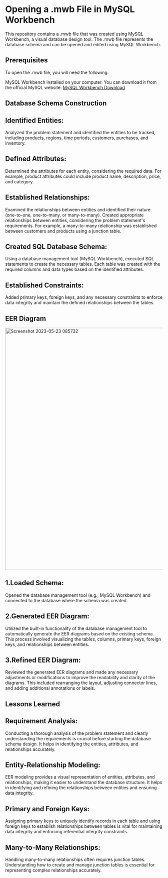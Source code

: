 
# Opening a .mwb File in MySQL Workbench
This repository contains a .mwb file that was created using MySQL Workbench, a visual database design tool. The .mwb file represents the database schema and can be opened and edited using MySQL Workbench.

## Prerequisites
To open the .mwb file, you will need the following:

MySQL Workbench installed on your computer. You can download it from the official MySQL website: <a href="https://www.mysql.com/products/workbench/">MySQL Workbench Download</a>

## Database Schema Construction


## Identified Entities: 
Analyzed the problem statement and identified the entities to be tracked, including products, regions, time periods, customers, purchases, and inventory.

## Defined Attributes:
Determined the attributes for each entity, considering the required data. For example, product attributes could include product name, description, price, and category.

## Established Relationships:
Examined the relationships between entities and identified their nature (one-to-one, one-to-many, or many-to-many). Created appropriate relationships between entities, considering the problem statement's requirements. For example, a many-to-many relationship was established between customers and products using a junction table.

## Created SQL Database Schema:
Using a database management tool (MySQL Workbench), executed SQL statements to create the necessary tables. Each table was created with the required columns and data types based on the identified attributes.

## Established Constraints:
Added primary keys, foreign keys, and any necessary constraints to enforce data integrity and maintain the defined relationships between the tables.


## EER Diagram

<img width="771" alt="Screenshot 2023-05-23 085732" src="https://github.com/RAJ-KAMAL30/SQL-ASSIGNMENT-1/assets/113379882/bd864aad-3070-49c1-bde4-1e514b92360a">



## 1.Loaded Schema: 
Opened the database management tool (e.g., MySQL Workbench) and connected to the database where the schema was created.

## 2.Generated EER Diagram:
Utilized the built-in functionality of the database management tool to automatically generate the EER diagrams based on the existing schema. This process involved visualizing the tables, columns, primary keys, foreign keys, and relationships between entities.

## 3.Refined EER Diagram: 
Reviewed the generated EER diagrams and made any necessary adjustments or modifications to improve the readability and clarity of the diagrams. This included rearranging the layout, adjusting connector lines, and adding additional annotations or labels.


## Lessons Learned

## Requirement Analysis: 
Conducting a thorough analysis of the problem statement and clearly understanding the requirements is crucial before starting the database schema design. It helps in identifying the entities, attributes, and relationships accurately.

## Entity-Relationship Modeling: 
EER modeling provides a visual representation of entities, attributes, and relationships, making it easier to understand the database structure. It helps in identifying and refining the relationships between entities and ensuring data integrity.

## Primary and Foreign Keys: 
Assigning primary keys to uniquely identify records in each table and using foreign keys to establish relationships between tables is vital for maintaining data integrity and enforcing referential integrity constraints.

## Many-to-Many Relationships: 
Handling many-to-many relationships often requires junction tables. Understanding how to create and manage junction tables is essential for representing complex relationships accurately.



